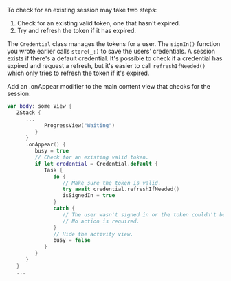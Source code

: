 To check for an existing session may take two steps:

1. Check for an existing valid token, one that hasn't expired.
1. Try and refresh the token if it has expired.

The `Credential` class manages the tokens for a user. The `signIn()` function you wrote earlier calls `store(_:)` to save the users' credentials. A session exists if there's a default credential. It's possible to check if a credential has expired and request a refresh, but it's easier to call `refreshIfNeeded()` which only tries to refresh the token if it's expired.

Add an .onAppear modifier to the main content view that checks for the session:

```swift
var body: some View {
   ZStack {
      ...
            ProgressView("Waiting")
         }
      }
      .onAppear() {
         busy = true
         // Check for an existing valid token.
         if let credential = Credential.default {
            Task {
               do {
                  // Make sure the token is valid.
                  try await credential.refreshIfNeeded()
                  isSignedIn = true
               }
               catch {
                  // The user wasn't signed in or the token couldn't be refreshed.
                  // No action is required.
               }
               // Hide the activity view.
               busy = false
            }
         }
      }
   }
   ...
```
